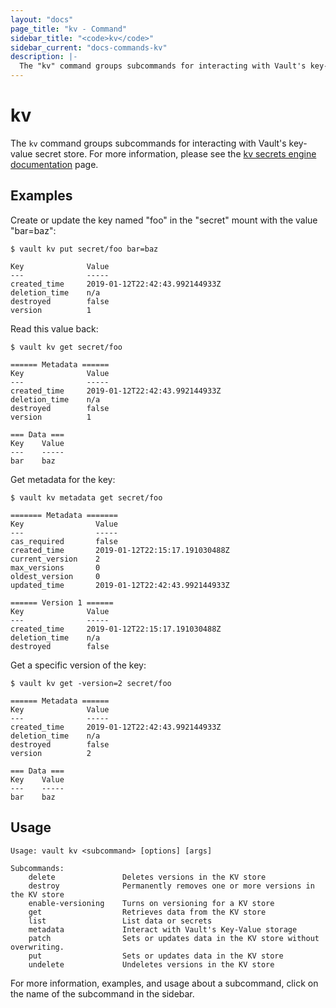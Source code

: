 ```yaml
---
layout: "docs"
page_title: "kv - Command"
sidebar_title: "<code>kv</code>"
sidebar_current: "docs-commands-kv"
description: |-
  The "kv" command groups subcommands for interacting with Vault's key-value secret store.
---
```


# kv

The `kv` command groups subcommands for interacting with Vault's key-value secret store.
For more information, please see the [kv secrets engine
documentation](/docs/secrets/kv/kv-v2.html) page.

## Examples

Create or update the key named "foo" in the "secret" mount with the value
  "bar=baz":

```text
$ vault kv put secret/foo bar=baz

Key              Value
---              -----
created_time     2019-01-12T22:42:43.992144933Z
deletion_time    n/a
destroyed        false
version          1
```

 Read this value back:

```text
$ vault kv get secret/foo

====== Metadata ======
Key              Value
---              -----
created_time     2019-01-12T22:42:43.992144933Z
deletion_time    n/a
destroyed        false
version          1

=== Data ===
Key    Value
---    -----
bar    baz
```

Get metadata for the key:

```text
$ vault kv metadata get secret/foo

======= Metadata =======
Key                Value
---                -----
cas_required       false
created_time       2019-01-12T22:15:17.191030488Z
current_version    2
max_versions       0
oldest_version     0
updated_time       2019-01-12T22:42:43.992144933Z

====== Version 1 ======
Key              Value
---              -----
created_time     2019-01-12T22:15:17.191030488Z
deletion_time    n/a
destroyed        false
```

Get a specific version of the key:

```text
$ vault kv get -version=2 secret/foo

====== Metadata ======
Key              Value
---              -----
created_time     2019-01-12T22:42:43.992144933Z
deletion_time    n/a
destroyed        false
version          2

=== Data ===
Key    Value
---    -----
bar    baz
```

## Usage

```text
Usage: vault kv <subcommand> [options] [args]

Subcommands:
    delete               Deletes versions in the KV store
    destroy              Permanently removes one or more versions in the KV store
    enable-versioning    Turns on versioning for a KV store
    get                  Retrieves data from the KV store
    list                 List data or secrets
    metadata             Interact with Vault's Key-Value storage
    patch                Sets or updates data in the KV store without overwriting.
    put                  Sets or updates data in the KV store
    undelete             Undeletes versions in the KV store
```

For more information, examples, and usage about a subcommand, click on the name
of the subcommand in the sidebar.
